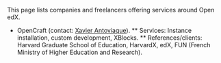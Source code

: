 This page lists companies and freelancers offering services around Open edX.

* OpenCraft (contact: [Xavier Antoviaque](mailto:xavier@opencraft.com)).
** Services: Instance installation, custom development, XBlocks.
** References/clients: Harvard Graduate School of Education, HarvardX, edX, FUN (French Ministry of Higher Education and Research).